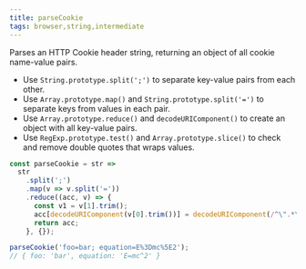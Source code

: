 ```yaml
---
title: parseCookie
tags: browser,string,intermediate
---
```


Parses an HTTP Cookie header string, returning an object of all cookie name-value pairs.

- Use `String.prototype.split(';')` to separate key-value pairs from each other.
- Use `Array.prototype.map()` and `String.prototype.split('=')` to separate keys from values in each pair.
- Use `Array.prototype.reduce()` and `decodeURIComponent()` to create an object with all key-value pairs.
- Use `RegExp.prototype.test()` and `Array.prototype.slice()` to check and remove double quotes that wraps values.

```js
const parseCookie = str =>
  str
    .split(';')
    .map(v => v.split('='))
    .reduce((acc, v) => {
      const v1 = v[1].trim();
      acc[decodeURIComponent(v[0].trim())] = decodeURIComponent(/^\".*\"$/.test(v1) ? v1.slice(1, -1) : v1);
      return acc;
    }, {});
```

```js
parseCookie('foo=bar; equation=E%3Dmc%5E2');
// { foo: 'bar', equation: 'E=mc^2' }
```
